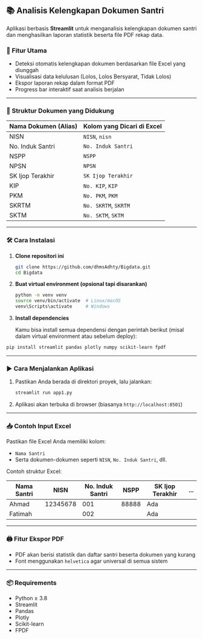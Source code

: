 

## 📚 Analisis Kelengkapan Dokumen Santri

Aplikasi berbasis **Streamlit** untuk menganalisis kelengkapan dokumen santri dan menghasilkan laporan statistik beserta file PDF rekap data.

### 🚀 Fitur Utama

* Deteksi otomatis kelengkapan dokumen berdasarkan file Excel yang diunggah
* Visualisasi data kelulusan (Lolos, Lolos Bersyarat, Tidak Lolos)
* Ekspor laporan rekap dalam format PDF
* Progress bar interaktif saat analisis berjalan

---

### 📂 Struktur Dokumen yang Didukung

| Nama Dokumen (Alias) | Kolom yang Dicari di Excel |
| -------------------- | -------------------------- |
| NISN                 | `NISN`, `nisn`             |
| No. Induk Santri     | `No. Induk Santri`         |
| NSPP                 | `NSPP`                     |
| NPSN                 | `NPSN`                     |
| SK Ijop Terakhir     | `SK Ijop Terakhir`         |
| KIP                  | `No. KIP`, `KIP`           |
| PKM                  | `No. PKM`, `PKM`           |
| SKRTM                | `No. SKRTM`, `SKRTM`       |
| SKTM                 | `No. SKTM`, `SKTM`         |

---

### 🛠️ Cara Instalasi

1. **Clone repositori ini**

   ```bash
   git clone https://github.com/dhmsAdhty/Bigdata.git
   cd Bigdata
   ```

2. **Buat virtual environment (opsional tapi disarankan)**

   ```bash
   python -m venv venv
   source venv/bin/activate  # Linux/macOS
   venv\Scripts\activate     # Windows
   ```

3. **Install dependencies**

    Kamu bisa install semua dependensi dengan perintah berikut (misal dalam virtual environment atau sebelum deploy):

```bash
pip install streamlit pandas plotly numpy scikit-learn fpdf
```
---

### ▶️ Cara Menjalankan Aplikasi

1. Pastikan Anda berada di direktori proyek, lalu jalankan:

   ```bash
   streamlit run app1.py
   ```

2. Aplikasi akan terbuka di browser (biasanya `http://localhost:8501`)

---

### 📥 Contoh Input Excel

Pastikan file Excel Anda memiliki kolom:

* `Nama Santri`
* Serta dokumen-dokumen seperti `NISN`, `No. Induk Santri`, dll.

Contoh struktur Excel:

| Nama Santri | NISN     | No. Induk Santri | NSPP  | SK Ijop Terakhir | ... |
| ----------- | -------- | ---------------- | ----- | ---------------- | --- |
| Ahmad       | 12345678 | 001              | 88888 | Ada              |     |
| Fatimah     |          | 002              |       | Ada              |     |

---

### 🖨️ Fitur Ekspor PDF

* PDF akan berisi statistik dan daftar santri beserta dokumen yang kurang
* Font menggunakan `helvetica` agar universal di semua sistem

---

### 📦 Requirements

* Python ≥ 3.8
* Streamlit
* Pandas
* Plotly
* Scikit-learn
* FPDF

